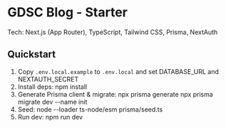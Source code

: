 # GDSC Blog - Starter

Tech: Next.js (App Router), TypeScript, Tailwind CSS, Prisma, NextAuth

## Quickstart

1. Copy `.env.local.example` to `.env.local` and set DATABASE_URL and NEXTAUTH_SECRET
2. Install deps:
   npm install
3. Generate Prisma client & migrate:
   npx prisma generate
   npx prisma migrate dev --name init
4. Seed:
   node --loader ts-node/esm prisma/seed.ts
5. Run dev:
   npm run dev
